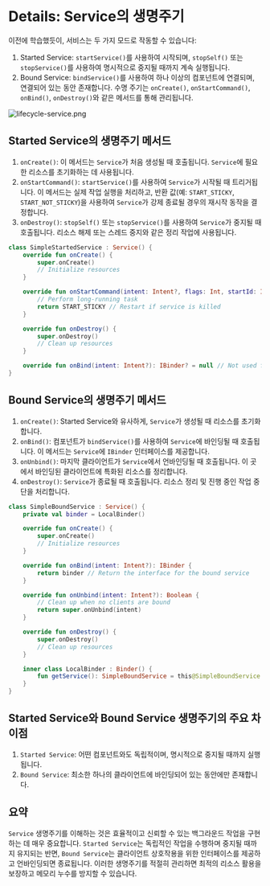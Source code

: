 # Details: Service의 생명주기

이전에 학습했듯이, 서비스는 두 가지 모드로 작동할 수 있습니다:
1. Started Service: `startService()`를 사용하여 시작되며, `stopSelf()` 또는 `stopService()`를 사용하여 명시적으로 중지될 때까지 계속 실행됩니다.
2. Bound Service: `bindService()`를 사용하여 하나 이상의 컴포넌트에 연결되며, 연결되어 있는 동안 존재합니다. 수명 주기는 `onCreate()`, `onStartCommand()`, `onBind()`, `onDestroy()`와 같은 메서드를 통해 관리됩니다.

![lifecycle-service.png](lifecycle-service.png)

## Started Service의 생명주기 메서드
1.  `onCreate()`: 이 메서드는 `Service`가 처음 생성될 때 호출됩니다. `Service`에 필요한 리소스를 초기화하는 데 사용됩니다.
2.  `onStartCommand()`: `startService()`를 사용하여 `Service`가 시작될 때 트리거됩니다. 이 메서드는 실제 작업 실행을 처리하고, 반환 값(예: `START_STICKY`, `START_NOT_STICKY`)을 사용하여 `Service`가 강제 종료될 경우의 재시작 동작을 결정합니다.
3.  `onDestroy()`: `stopSelf()` 또는 `stopService()`를 사용하여 `Service`가 중지될 때 호출됩니다. 리소스 해제 또는 스레드 중지와 같은 정리 작업에 사용됩니다.

```kotlin
class SimpleStartedService : Service() {
    override fun onCreate() {
        super.onCreate()
        // Initialize resources
    }

    override fun onStartCommand(intent: Intent?, flags: Int, startId: Int): Int {
        // Perform long-running task
        return START_STICKY // Restart if service is killed
    }

    override fun onDestroy() {
        super.onDestroy()
        // Clean up resources
    }

    override fun onBind(intent: Intent?): IBinder? = null // Not used for started service
}
```

## Bound Service의 생명주기 메서드
1.  `onCreate()`: Started Service와 유사하게, `Service`가 생성될 때 리소스를 초기화합니다.
2.  `onBind()`: 컴포넌트가 `bindService()`를 사용하여 `Service`에 바인딩될 때 호출됩니다. 이 메서드는 `Service`에 `IBinder` 인터페이스를 제공합니다.
3.  `onUnbind()`: 마지막 클라이언트가 `Service`에서 언바인딩될 때 호출됩니다. 이 곳에서 바인딩된 클라이언트에 특화된 리소스를 정리합니다.
4.  `onDestroy()`: `Service`가 종료될 때 호출됩니다. 리소스 정리 및 진행 중인 작업 중단을 처리합니다.

```kotlin
class SimpleBoundService : Service() {
    private val binder = LocalBinder()

    override fun onCreate() {
        super.onCreate()
        // Initialize resources
    }

    override fun onBind(intent: Intent?): IBinder {
        return binder // Return the interface for the bound service
    }

    override fun onUnbind(intent: Intent?): Boolean {
        // Clean up when no clients are bound
        return super.onUnbind(intent)
    }

    override fun onDestroy() {
        super.onDestroy()
        // Clean up resources
    }

    inner class LocalBinder : Binder() {
        fun getService(): SimpleBoundService = this@SimpleBoundService
    }
}
```

## Started Service와 Bound Service 생명주기의 주요 차이점
1.  `Started Service`: 어떤 컴포넌트와도 독립적이며, 명시적으로 중지될 때까지 실행됩니다.
2.  `Bound Service`: 최소한 하나의 클라이언트에 바인딩되어 있는 동안에만 존재합니다.

## 요약
`Service` 생명주기를 이해하는 것은 효율적이고 신뢰할 수 있는 백그라운드 작업을 구현하는 데 매우 중요합니다. `Started Service`는 독립적인 작업을 수행하며 중지될 때까지 유지되는 반면, `Bound Service`는 클라이언트 상호작용을 위한 인터페이스를 제공하고 언바인딩되면 종료됩니다. 이러한 생명주기를 적절히 관리하면 최적의 리소스 활용을 보장하고 메모리 누수를 방지할 수 있습니다.
